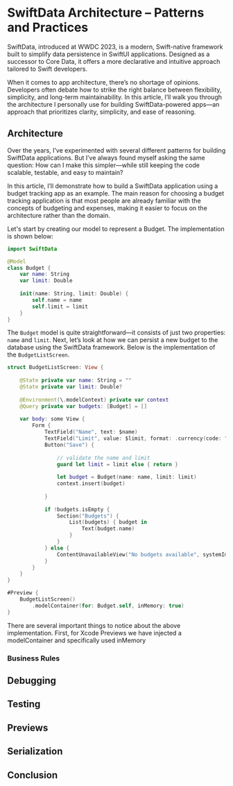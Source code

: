 # SwiftData Architecture – Patterns and Practices 

SwiftData, introduced at WWDC 2023, is a modern, Swift-native framework built to simplify data persistence in SwiftUI applications. Designed as a successor to Core Data, it offers a more declarative and intuitive approach tailored to Swift developers.

When it comes to app architecture, there’s no shortage of opinions. Developers often debate how to strike the right balance between flexibility, simplicity, and long-term maintainability. In this article, I’ll walk you through the architecture I personally use for building SwiftData-powered apps—an approach that prioritizes clarity, simplicity, and ease of reasoning.

## Architecture

Over the years, I’ve experimented with several different patterns for building SwiftData applications. But I’ve always found myself asking the same question: How can I make this simpler—while still keeping the code scalable, testable, and easy to maintain?

In this article, I’ll demonstrate how to build a SwiftData application using a budget tracking app as an example. The main reason for choosing a budget tracking application is that most people are already familiar with the concepts of budgeting and expenses, making it easier to focus on the architecture rather than the domain.

Let's start by creating our model to represent a Budget. The implementation is shown below: 

``` swift 
import SwiftData

@Model
class Budget {
    var name: String
    var limit: Double
    
    init(name: String, limit: Double) {
        self.name = name
        self.limit = limit
    }
}
```


The `Budget` model is quite straightforward—it consists of just two properties: `name` and `limit`. Next, let’s look at how we can persist a new budget to the database using the SwiftData framework. Below is the implementation of the `BudgetListScreen`.

``` swift 
struct BudgetListScreen: View {
    
    @State private var name: String = ""
    @State private var limit: Double?
    
    @Environment(\.modelContext) private var context
    @Query private var budgets: [Budget] = []
    
    var body: some View {
        Form {
            TextField("Name", text: $name)
            TextField("Limit", value: $limit, format: .currency(code: "USD"))
            Button("Save") {
                
                // validate the name and limit
                guard let limit = limit else { return }
                
                let budget = Budget(name: name, limit: limit)
                context.insert(budget)
                
            }
            
            if !budgets.isEmpty {
                Section("Budgets") {
                    List(budgets) { budget in
                        Text(budget.name)
                    }
                }
            } else {
                ContentUnavailableView("No budgets available", systemImage: "chart.pie.fill")
            }
        }
    }
}

#Preview {
    BudgetListScreen()
        .modelContainer(for: Budget.self, inMemory: true)
}

```

There are several important things to notice about the above implementation. First, for Xcode Previews we have injected a modelContainer and specifically used inMemory 


### Business Rules 




## Debugging 

## Testing 

## Previews 

## Serialization 

## Conclusion 